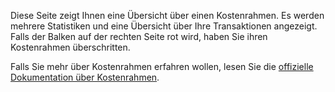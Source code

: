 Diese Seite zeigt Ihnen eine Übersicht über einen Kostenrahmen. Es werden mehrere Statistiken und eine Übersicht über Ihre Transaktionen angezeigt. Falls der Balken auf der rechten Seite rot wird, haben Sie ihren Kostenrahmen überschritten.

Falls Sie mehr über Kostenrahmen erfahren wollen, lesen Sie die [offizielle Dokumentation über Kostenrahmen](https://firefly-iii.readthedocs.io/en/latest/concepts/budgets.html).